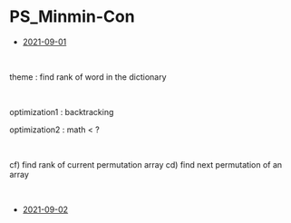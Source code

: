 # PS_Minmin-Con

- [2021-09-01](./2021-09-01/problem.md)

<br/>

theme :  find rank of word in the dictionary

<br/>

optimization1 : backtracking

optimization2 : math < ?

<br/>

cf) find rank of current permutation array 
cd) find next permutation of an array


<br/>

- [2021-09-02](./2021-09-02/problem.md)

